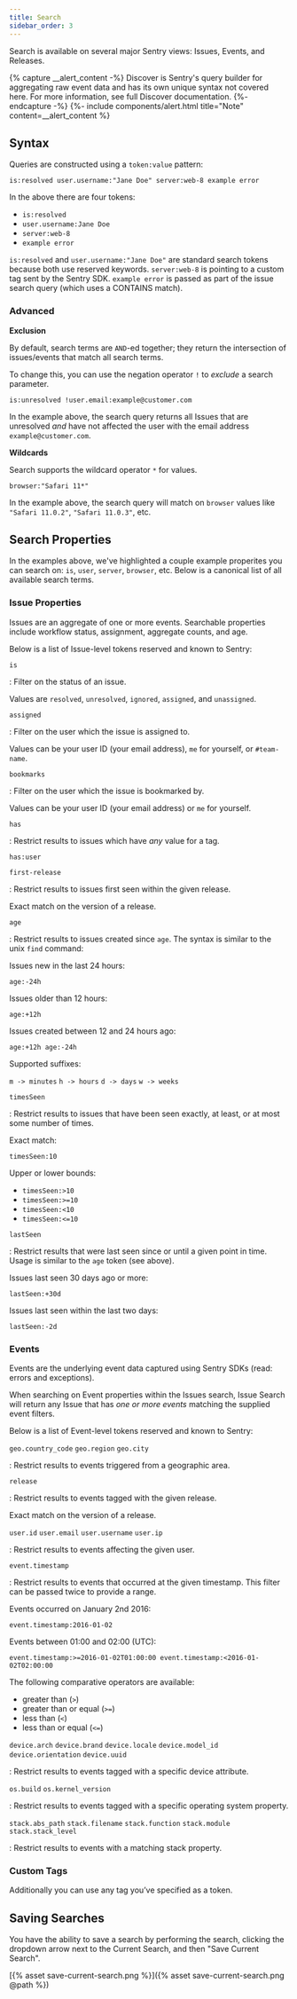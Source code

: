 ```yaml
---
title: Search
sidebar_order: 3
---
```


Search is available on several major Sentry views: Issues, Events, and Releases.

{% capture __alert_content -%}
Discover is Sentry's query builder for aggregating raw event data and has its own unique syntax not covered here. For more information, see full Discover documentation.
{%- endcapture -%}
{%- include components/alert.html
  title="Note"
  content=__alert_content
%}

## Syntax

Queries are constructed using a `token:value` pattern:

```
is:resolved user.username:"Jane Doe" server:web-8 example error
```

In the above there are four tokens:

-   `is:resolved`
-   `user.username:Jane Doe`
-   `server:web-8`
-   `example error`

`is:resolved` and `user.username:"Jane Doe"` are standard search tokens because both use reserved keywords. `server:web-8` is pointing to a custom tag sent by the Sentry SDK. `example error` is passed as part of the issue search query (which uses a CONTAINS match).

### Advanced

**Exclusion**

By default, search terms are `AND`-ed together; they return the intersection of issues/events that match all search terms.

To change this, you can use the negation operator `!` to _exclude_ a search parameter.

```
is:unresolved !user.email:example@customer.com
```

In the example above, the search query returns all Issues that are unresolved _and_ have not affected the user with the email address `example@customer.com`.

**Wildcards**

Search supports the wildcard operator `*` for values.

```
browser:"Safari 11*"
```

In the example above, the search query will match on `browser` values like `"Safari 11.0.2"`, `"Safari 11.0.3"`, etc.

## Search Properties

In the examples above, we've highlighted a couple example properites you can search on: `is`, `user`, `server`, `browser`, etc. Below is a canonical list of all available search terms.

### Issue Properties

Issues are an aggregate of one or more events. Searchable properties include workflow status, assignment, aggregate counts, and age.

Below is a list of Issue-level tokens reserved and known to Sentry:

`is`

: Filter on the status of an issue.

  Values are `resolved`, `unresolved`, `ignored`, `assigned`, and `unassigned`.

`assigned`

: Filter on the user which the issue is assigned to.

  Values can be your user ID (your email address), `me` for yourself, or `#team-name`.

`bookmarks`

: Filter on the user which the issue is bookmarked by.

  Values can be your user ID (your email address) or `me` for yourself.

`has`

: Restrict results to issues which have _any_ value for a tag.

  `has:user`

`first-release`

: Restrict results to issues first seen within the given release.

  Exact match on the version of a release.
  
`age`

: Restrict results to issues created since `age`. The syntax is similar to the unix `find` command:

  Issues new in the last 24 hours:

  `age:-24h`

  Issues older than 12 hours:

  `age:+12h`

  Issues created between 12 and 24 hours ago:

  `age:+12h age:-24h`

  Supported suffixes:

  `m -> minutes` `h -> hours` `d -> days` `w -> weeks`

`timesSeen`

: Restrict results to issues that have been seen exactly, at least, or at most some number of times.

  Exact match:

  `timesSeen:10`

  Upper or lower bounds:

  -   `timesSeen:>10`
  -   `timesSeen:>=10`
  -   `timesSeen:<10`
  -   `timesSeen:<=10`

`lastSeen`

: Restrict results that were last seen since or until a given point in time. Usage is similar to the `age` token (see above).

  Issues last seen 30 days ago or more:

  `lastSeen:+30d`

  Issues last seen within the last two days:

  `lastSeen:-2d`

### Events

Events are the underlying event data captured using Sentry SDKs (read: errors and exceptions).

When searching on Event properties within the Issues search, Issue Search will return any Issue that has _one or more events_ matching the supplied event filters.

Below is a list of Event-level tokens reserved and known to Sentry:

`geo.country_code`
`geo.region`
`geo.city`

: Restrict results to events triggered from a geographic area.

`release`

: Restrict results to events tagged with the given release.

  Exact match on the version of a release.


`user.id`
`user.email`
`user.username`
`user.ip`

: Restrict results to events affecting the given user.

`event.timestamp`

: Restrict results to events that occurred at the given timestamp. This filter can be passed twice to provide a range.

  Events occurred on January 2nd 2016:

  `event.timestamp:2016-01-02`

  Events between 01:00 and 02:00 (UTC):

  `event.timestamp:>=2016-01-02T01:00:00 event.timestamp:<2016-01-02T02:00:00`

  The following comparative operators are available:

  -   greater than (`>`)
  -   greater than or equal (`>=`)
  -   less than (`<`)
  -   less than or equal (`<=`)
  
`device.arch`
`device.brand`
`device.locale`
`device.model_id`
`device.orientation`
`device.uuid`

: Restrict results to events tagged with a specific device attribute.

`os.build`
`os.kernel_version`

: Restrict results to events tagged with a specific operating system property.

`stack.abs_path`
`stack.filename`
`stack.function`
`stack.module`
`stack.stack_level`

: Restrict results to events with a matching stack property.

### Custom Tags

Additionally you can use any tag you’ve specified as a token.

## Saving Searches

You have the ability to save a search by performing the search, clicking the dropdown arrow next to the Current Search, and then "Save Current Search".

[{% asset save-current-search.png %}]({% asset save-current-search.png @path %})
